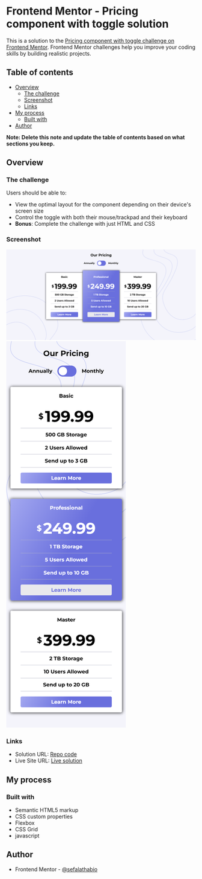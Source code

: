 # Frontend Mentor - Pricing component with toggle solution

This is a solution to the [Pricing component with toggle challenge on Frontend Mentor](https://www.frontendmentor.io/challenges/pricing-component-with-toggle-8vPwRMIC). Frontend Mentor challenges help you improve your coding skills by building realistic projects.

## Table of contents

- [Overview](#overview)
  - [The challenge](#the-challenge)
  - [Screenshot](#screenshot)
  - [Links](#links)
- [My process](#my-process)
  - [Built with](#built-with)
- [Author](#author)

**Note: Delete this note and update the table of contents based on what sections you keep.**

## Overview

### The challenge

Users should be able to:

- View the optimal layout for the component depending on their device's screen size
- Control the toggle with both their mouse/trackpad and their keyboard
- **Bonus**: Complete the challenge with just HTML and CSS

### Screenshot

![](./screenshots/Screenshot%202023-02-02%20at%2017-20-50%20Frontend%20Mentor%20Challenge%20Name%20Here.png)
![](./screenshots/Screenshot%202023-02-02%20at%2017-21-56%20Frontend%20Mentor%20Challenge%20Name%20Here.png)

### Links

- Solution URL: [Repo code](https://github.com/SefalaThabiso/pricing-component-with-toggle)
- Live Site URL: [Live solution](https://sefalathabiso.github.io/pricing-component-with-toggle/)

## My process

### Built with

- Semantic HTML5 markup
- CSS custom properties
- Flexbox
- CSS Grid
- javascript

## Author

- Frontend Mentor - [@sefalathabio](https://www.frontendmentor.io/profile/sefalathabiso)
